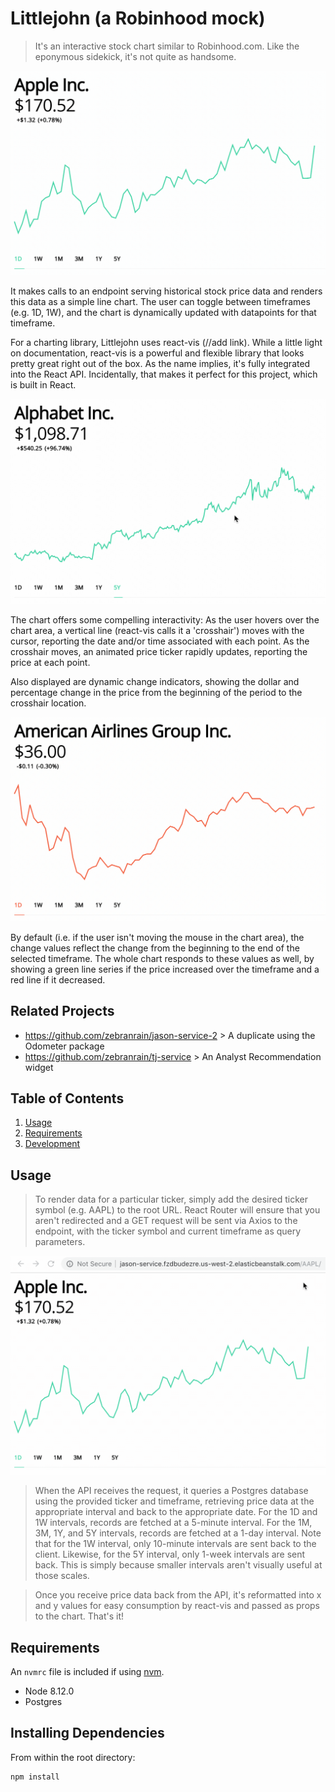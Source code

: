 # Littlejohn (a Robinhood mock)
> It's an interactive stock chart similar to Robinhood.com. Like the eponymous sidekick, it's not quite as handsome. 

![Toggling Timeframes](https://github.com/zebranrain/jason-service/blob/master/images/01_timeframes.gif)

It makes calls to an endpoint serving historical stock price data and renders this data as a simple line chart. The user can toggle between timeframes (e.g. 1D, 1W), and the chart is dynamically updated with datapoints for that timeframe.

For a charting library, Littlejohn uses react-vis (//add link). While a little light on documentation, react-vis is a powerful and flexible library that looks pretty great right out of the box. As the name implies, it's fully integrated into the React API. Incidentally, that makes it perfect for this project, which is built in React.

![Slider and Ticker](https://github.com/zebranrain/jason-service/blob/master/images/02_slider.gif)

The chart offers some compelling interactivity: As the user hovers over the chart area, a vertical line (react-vis calls it a 'crosshair') moves with the cursor, reporting the date and/or time associated with each point. As the crosshair moves, an animated price ticker rapidly updates, reporting the price at each point.

Also displayed are dynamic change indicators, showing the dollar and percentage change in the price from the beginning of the period to the crosshair location. 

![Increases and Decreases](https://github.com/zebranrain/jason-service/blob/master/images/03_increase-decrease.gif)

By default (i.e. if the user isn't moving the mouse in the chart area), the change values reflect the change from the beginning to the end of the selected timeframe. The whole chart responds to these values as well, by showing a green line series if the price increased over the timeframe and a red line if it decreased.

## Related Projects

  - https://github.com/zebranrain/jason-service-2 > A duplicate using the Odometer package
  - https://github.com/zebranrain/tj-service > An Analyst Recommendation widget

## Table of Contents

1. [Usage](#Usage)
1. [Requirements](#requirements)
1. [Development](#development)

## Usage

> To render data for a particular ticker, simply add the desired ticker symbol (e.g. AAPL) to the root URL. React Router will ensure that you aren't redirected and a GET request will be sent via Axios to the endpoint, with the ticker symbol and current timeframe as query parameters.

![Ticker API](https://github.com/zebranrain/jason-service/blob/master/images/04_ticker-api.gif)

> When the API receives the request, it queries a Postgres database using the provided ticker and timeframe, retrieving price data at the appropriate interval and back to the appropriate date. For the 1D and 1W intervals, records are fetched at a 5-minute interval. For the 1M, 3M, 1Y, and 5Y intervals, records are fetched at a 1-day interval. Note that for the 1W interval, only 10-minute intervals are sent back to the client. Likewise, for the 5Y interval, only 1-week intervals are sent back. This is simply because smaller intervals aren't visually useful at those scales.

> Once you receive price data back from the API, it's reformatted into x and y values for easy consumption by react-vis and passed as props to the chart. That's it!

## Requirements

An `nvmrc` file is included if using [nvm](https://github.com/creationix/nvm).

- Node 8.12.0
- Postgres

## Installing Dependencies

From within the root directory:

```sh
npm install
```

